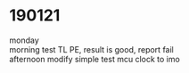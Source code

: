 # 190121

monday  
morning test TL PE, result is good, report fail  
afternoon modify simple test mcu clock to imo   
